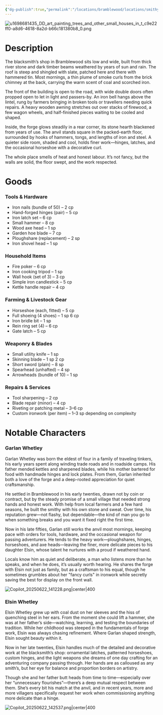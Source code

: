 ```yaml
---
{"dg-publish":true,"permalink":"/locations/bramblewood/locations/smithy/"}
---
```


![u1698681435_DD_art_painting_trees_and_other_small_houses_in_t_c9e22ff0-a8d6-4618-8a2d-b66c181380b8_0.png](/img/user/Images/u1698681435_DD_art_painting_trees_and_other_small_houses_in_t_c9e22ff0-a8d6-4618-8a2d-b66c181380b8_0.png)

# Description

The blacksmith’s shop in Bramblewood sits low and wide, built from thick river stone and dark timber beams weathered by years of sun and rain. The roof is steep and shingled with slate, patched here and there with hammered tin. Most mornings, a thin plume of smoke curls from the brick chimney at the back, carrying the warm scent of coal and scorched iron.

The front of the building is open to the road, with wide double doors often propped open to let in light and passers-by. An iron bell hangs above the lintel, rung by farmers bringing in broken tools or travellers needing quick repairs. A heavy wooden awning stretches out over stacks of firewood, a few wagon wheels, and half-finished pieces waiting to be cooled and shaped.

Inside, the forge glows steadily in a rear corner, its stone hearth blackened from years of use. The anvil stands square in the packed-earth floor, surrounded by hooks of hammers, tongs, and lengths of iron and steel. A quieter side room, shaded and cool, holds finer work—hinges, latches, and the occasional horseshoe with a decorative curl.

The whole place smells of heat and honest labour. It’s not fancy, but the walls are solid, the floor swept, and the work respected.

# Goods

### Tools & Hardware

- Iron nails (bundle of 50) – 2 cp
- Hand-forged hinges (pair) – 5 cp
- Iron latch set – 6 cp
- Small hammer – 8 cp
- Wood axe head – 1 sp
- Garden hoe blade – 7 cp
- Ploughshare (replacement) – 2 sp
- Iron shovel head – 1 sp

### Household Items

- Fire poker – 6 cp
- Iron cooking tripod – 1 sp
- Wall hook (set of 3) – 3 cp
- Simple iron candlestick – 5 cp
- Kettle handle repair – 4 cp

### Farming & Livestock Gear

- Horseshoe (each, fitted) – 5 cp
- Full shoeing (4 shoes) – 1 sp 6 cp
- Iron bridle bit – 1 sp
- Rein ring set (4) – 6 cp
- Gate latch – 5 cp

### Weaponry & Blades

- Small utility knife – 1 sp
- Skinning blade – 1 sp 2 cp
- Short sword (plain) – 8 sp
- Spearhead (unhafted) – 4 sp
- Arrowheads (bundle of 10) – 1 sp

### Repairs & Services

- Tool sharpening – 2 cp
- Blade repair (minor) – 4 cp
- Riveting or patching metal – 3–6 cp
- Custom ironwork (per item) – 1–3 sp depending on complexity

# Notable Characters

### Garlan Whetley

Garlan Whetley was born the eldest of four in a family of traveling tinkers, his early years spent along winding trade roads and in roadside camps. His father mended kettles and sharpened blades, while his mother bartered for food with handmade hinges and lock plates. From them, Garlan inherited both a love of the forge and a deep-rooted appreciation for quiet craftsmanship.

He settled in Bramblewood in his early twenties, drawn not by coin or contract, but by the steady promise of a small village that needed strong hands and honest work. With help from local farmers and a few hard seasons, he built the smithy with his own stone and sweat. Over time, his reputation grew—not flashy, but dependable—the kind of man you go to when something breaks and you want it fixed right the first time.

Now in his late fifties, Garlan still works the anvil most mornings, keeping pace with orders for tools, hardware, and the occasional weapon for passing adventurers. He tends to the heavy work—ploughshares, hinges, horseshoes, and axe heads—leaving the finer, more delicate pieces to his daughter Elsin, whose talent he nurtures with a proud if weathered hand.

Locals know him as quiet and deliberate, a man who listens more than he speaks, and when he does, it’s usually worth hearing. He shares the forge with Elsin not just as family, but as a craftsman to his equal, though he sometimes grumbles about her "fancy curls" in ironwork while secretly saving the best for display on the front wall.

![Copilot_20250622_141228.png|center|400](/img/user/Images/Copilot_20250622_141228.png)

### Elsin Whetley

Elsin Whetley grew up with coal dust on her sleeves and the hiss of quenching steel in her ears. From the moment she could lift a hammer, she was at her father’s side—watching, learning, and testing the boundaries of tradition. While her childhood was steeped in the fundamentals of forge work, Elsin was always chasing refinement. Where Garlan shaped strength, Elsin sought beauty within it.

Now in her late twenties, Elsin handles much of the detailed and decorative work at the blacksmith’s shop: ornamental latches, patterned horseshoes, custom hinges, and the light weapons she dreams of one day crafting for an adventuring company passing through. Her hands are as calloused as any smith’s, but her eye for balance and proportion borders on artistry.

Though she and her father butt heads from time to time—especially over her “unnecessary flourishes”—there’s a deep mutual respect between them. She’s every bit his match at the anvil, and in recent years, more and more villagers specifically request her work when commissioning anything more delicate than a hinge.

![Copilot_20250622_142537.png|center|400](/img/user/Images/Copilot_20250622_142537.png)